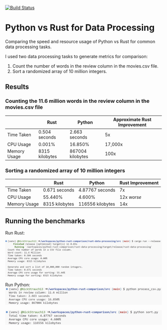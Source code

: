 [![Build Status](https://github.com/NickStrauch13/python-rust-comparison/actions/workflows/python-ci.yml/badge.svg)](https://github.com/NickStrauch13/python-rust-comparison/actions)

# Python vs Rust for Data Processing

Comparing the speed and resource usage of Python vs Rust for common data processing tasks.

I used two data processing tasks to generate metrics for comparison:
1. Count the number of words in the review column in the movies.csv file.
2. Sort a randomized array of 10 million integers.


## Results

### Counting the 11.6 million words in the review column in the movies.csv file
|                 | Rust                           | Python                           | Approximate Rust Improvement |
|-----------------|--------------------------------|----------------------------------|---------------------|
| Time Taken      | 0.504 seconds                  | 2.663 seconds                   | 5x              |
| CPU Usage       | 0.001%                          | 16.850%                         | 17,000x             |
| Memory Usage    | 8315 kilobytes                 | 867004 kilobytes                | 100x              |

### Sorting a randomized array of 10 million integers
|                 | Rust                           | Python                           | Rust Improvement |
|-----------------|--------------------------------|----------------------------------|---------------------|
| Time Taken      | 0.671 seconds                  | 4.87767 seconds                 | 7x              |
| CPU Usage       | 55.440%                         | 4.600%                          | 12x *worse*           |
| Memory Usage    | 8315 kilobytes                 | 116556 kilobytes                | 14x              |


## Running the benchmarks

Run Rust:

![Alt text](rust_output.png)

Run Python:
![Alt text](python_process_csv.png)

![Alt text](python_sort.png)